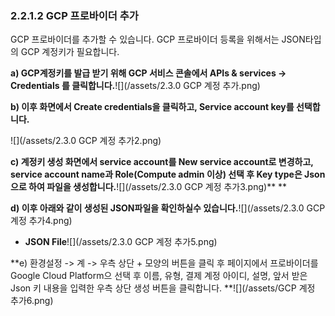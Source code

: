 ### 2.2.1.2 GCP 프로바이더 추가

GCP 프로바이더를 추가할 수 있습니다. GCP 프로바이더 등록을 위해서는 JSON타입의 GCP 계정키가 필요합니다.

**a\) GCP계정키를 발급 받기 위해 GCP 서비스 콘솔에서 APIs & services -&gt; Credentials 를 클릭합니다.**![](/assets/2.3.0 GCP 계정 추가.png)

**b\) 이후 화면에서 Create credentials을 클릭하고, Service account key를 선택합니다.**

![](/assets/2.3.0 GCP 계정 추가2.png)

**c\) 계정키 생성 화면에서 service account를 New service account로 변경하고, service account name과 Role\(Compute admin 이상\)  선택 후 Key type은 Json으로 하여 파일을 생성합니다.**![](/assets/2.3.0 GCP 계정 추가3.png)** **

**d\) 이후 아래와 같이 생성된 JSON파일을 확인하실수 있습니다.**![](/assets/2.3.0 GCP 계정 추가4.png)

* **JSON File**![](/assets/2.3.0 GCP 계정 추가5.png)

**e\) 환경설정 -&gt; 계 -&gt; 우측 상단 + 모양의 버튼을 클릭 후 페이지에서 프로바이더를 Google Cloud Platform으 선택 후 이름, 유형, 결제 계정 아이디, 설명, 앞서 받은 Json 키 내용을 입력한  우측 상단 생성 버튼을 클릭합니다. **![](/assets/GCP 계정 추가6.png)

